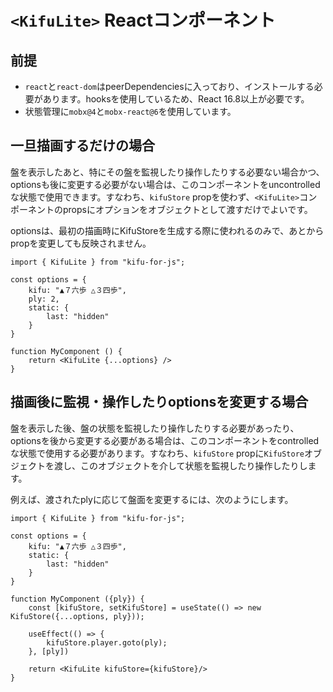 # `<KifuLite>` Reactコンポーネント

## 前提

* `react`と`react-dom`はpeerDependenciesに入っており、インストールする必要があります。hooksを使用しているため、React 16.8以上が必要です。
* 状態管理に`mobx@4`と`mobx-react@6`を使用しています。

## 一旦描画するだけの場合

盤を表示したあと、特にその盤を監視したり操作したりする必要ない場合かつ、optionsも後に変更する必要がない場合は、このコンポーネントをuncontrolledな状態で使用できます。すなわち、`kifuStore` propを使わず、`<KifuLite>`コンポーネントのpropsにオプションをオブジェクトとして渡すだけでよいです。

optionsは、最初の描画時にKifuStoreを生成する際に使われるのみで、あとからpropを変更しても反映されません。

```tsx
import { KifuLite } from "kifu-for-js";

const options = {
    kifu: "▲７六歩 △３四歩",
    ply: 2,
    static: {
        last: "hidden"
    }
}

function MyComponent () {
    return <KifuLite {...options} />
}
```

## 描画後に監視・操作したりoptionsを変更する場合

盤を表示した後、盤の状態を監視したり操作したりする必要があったり、optionsを後から変更する必要がある場合は、このコンポーネントをcontrolledな状態で使用する必要があります。すなわち、`kifuStore` propに`KifuStore`オブジェクトを渡し、このオブジェクトを介して状態を監視したり操作したりします。

例えば、渡されたplyに応じて盤面を変更するには、次のようにします。

```tsx
import { KifuLite } from "kifu-for-js";

const options = {
    kifu: "▲７六歩 △３四歩",
    static: {
        last: "hidden"
    }
}

function MyComponent ({ply}) {
    const [kifuStore, setKifuStore] = useState(() => new KifuStore({...options, ply}));
    
    useEffect(() => {
        kifuStore.player.goto(ply);
    }, [ply])
    
    return <KifuLite kifuStore={kifuStore}/>
}
```
